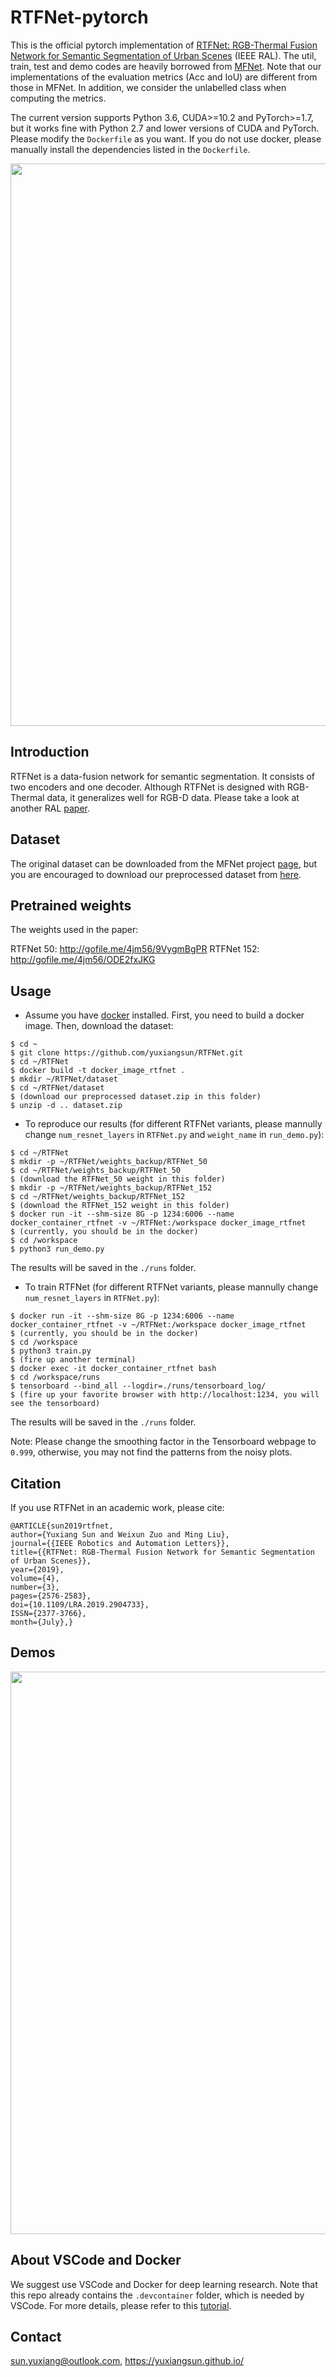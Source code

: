 # RTFNet-pytorch

This is the official pytorch implementation of [RTFNet: RGB-Thermal Fusion Network for Semantic Segmentation of Urban Scenes](https://github.com/yuxiangsun/RTFNet/blob/master/doc/RAL2019_RTFNet.pdf) (IEEE RAL). The util, train, test and demo codes are heavily borrowed from [MFNet](https://github.com/haqishen/MFNet-pytorch). Note that our implementations of the evaluation metrics (Acc and IoU) are different from those in MFNet. In addition, we consider the unlabelled class when computing the metrics.

The current version supports Python 3.6, CUDA>=10.2 and PyTorch>=1.7, but it works fine with Python 2.7 and lower versions of CUDA and PyTorch. Please modify the `Dockerfile` as you want. If you do not use docker, please manually install the dependencies listed in the `Dockerfile`.

<img src="doc/network.png" width="900px"/>
  
## Introduction

RTFNet is a data-fusion network for semantic segmentation. It consists of two encoders and one decoder. Although RTFNet is designed with RGB-Thermal data, it generalizes well for RGB-D data. Please take a look at another RAL [paper](https://doi.org/10.1109/LRA.2019.2932874).
 
## Dataset
 
The original dataset can be downloaded from the MFNet project [page](https://www.mi.t.u-tokyo.ac.jp/static/projects/mil_multispectral/), but you are encouraged to download our preprocessed dataset from [here](http://gofile.me/4jm56/CfukComo1).

## Pretrained weights

The weights used in the paper:

RTFNet 50: http://gofile.me/4jm56/9VygmBgPR
RTFNet 152: http://gofile.me/4jm56/ODE2fxJKG

## Usage

* Assume you have [docker](https://docs.docker.com/install/linux/docker-ce/ubuntu/) installed. First, you need to build a docker image. Then, download the dataset:
```
$ cd ~ 
$ git clone https://github.com/yuxiangsun/RTFNet.git
$ cd ~/RTFNet
$ docker build -t docker_image_rtfnet .
$ mkdir ~/RTFNet/dataset
$ cd ~/RTFNet/dataset
$ (download our preprocessed dataset.zip in this folder)
$ unzip -d .. dataset.zip
```

* To reproduce our results (for different RTFNet variants, please mannully change `num_resnet_layers` in `RTFNet.py` and `weight_name` in `run_demo.py`):
```
$ cd ~/RTFNet
$ mkdir -p ~/RTFNet/weights_backup/RTFNet_50
$ cd ~/RTFNet/weights_backup/RTFNet_50
$ (download the RTFNet_50 weight in this folder)
$ mkdir -p ~/RTFNet/weights_backup/RTFNet_152
$ cd ~/RTFNet/weights_backup/RTFNet_152
$ (download the RTFNet_152 weight in this folder)
$ docker run -it --shm-size 8G -p 1234:6006 --name docker_container_rtfnet -v ~/RTFNet:/workspace docker_image_rtfnet
$ (currently, you should be in the docker)
$ cd /workspace
$ python3 run_demo.py
```
The results will be saved in the `./runs` folder.

* To train RTFNet (for different RTFNet variants, please mannully change `num_resnet_layers` in `RTFNet.py`):
```
$ docker run -it --shm-size 8G -p 1234:6006 --name docker_container_rtfnet -v ~/RTFNet:/workspace docker_image_rtfnet
$ (currently, you should be in the docker)
$ cd /workspace
$ python3 train.py
$ (fire up another terminal)
$ docker exec -it docker_container_rtfnet bash
$ cd /workspace/runs
$ tensorboard --bind_all --logdir=./runs/tensorboard_log/
$ (fire up your favorite browser with http://localhost:1234, you will see the tensorboard)
```
The results will be saved in the `./runs` folder.

Note: Please change the smoothing factor in the Tensorboard webpage to `0.999`, otherwise, you may not find the patterns from the noisy plots.  

## Citation

If you use RTFNet in an academic work, please cite:

```
@ARTICLE{sun2019rtfnet,
author={Yuxiang Sun and Weixun Zuo and Ming Liu}, 
journal={{IEEE Robotics and Automation Letters}}, 
title={{RTFNet: RGB-Thermal Fusion Network for Semantic Segmentation of Urban Scenes}}, 
year={2019}, 
volume={4}, 
number={3}, 
pages={2576-2583}, 
doi={10.1109/LRA.2019.2904733}, 
ISSN={2377-3766}, 
month={July},}
```

## Demos

<img src="doc/demo.png" width="900px"/>

## About VSCode and Docker

We suggest use VSCode and Docker for deep learning research. Note that this repo already contains the `.devcontainer` folder, which is needed by VSCode.
For more details, please refer to this [tutorial](https://github.com/yuxiangsun/VSCode_Docker_Tutorial).

## Contact

sun.yuxiang@outlook.com, https://yuxiangsun.github.io/

